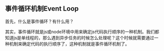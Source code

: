 ## 事件循环机制Event Loop 

首先，什么是事件循环？有什么用？

其实，事件循环就是js或node环境中用来确定js代码执行顺序的一种机制。我们都知道js是单线程的，那么遇到异步任务的时候怎么处理呢？这个时候就需要通过一种机制来确定代码的执行顺序了，这种机制就是事件循环机制了。 


